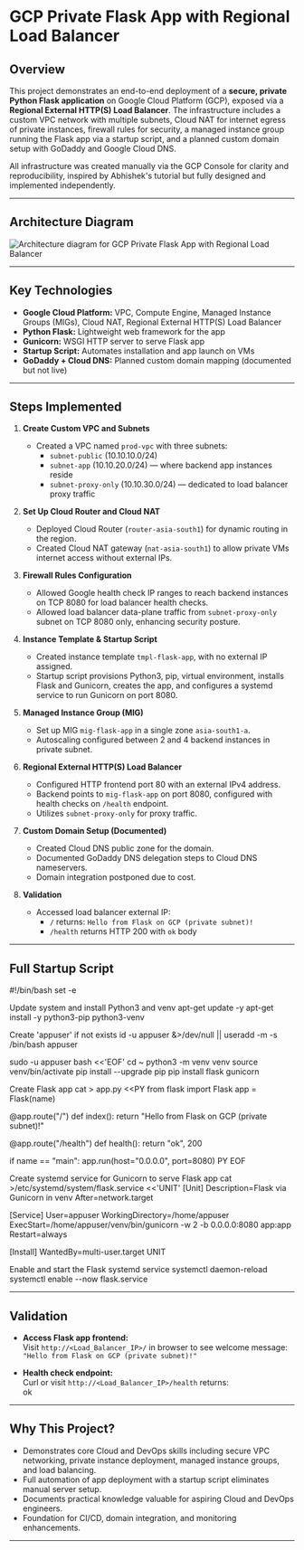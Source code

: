 # GCP Private Flask App with Regional Load Balancer

## Overview
This project demonstrates an end-to-end deployment of a **secure, private Python Flask application** on Google Cloud Platform (GCP), exposed via a **Regional External HTTP(S) Load Balancer**. The infrastructure includes a custom VPC network with multiple subnets, Cloud NAT for internet egress of private instances, firewall rules for security, a managed instance group running the Flask app via a startup script, and a planned custom domain setup with GoDaddy and Google Cloud DNS.

All infrastructure was created manually via the GCP Console for clarity and reproducibility, inspired by Abhishek's tutorial but fully designed and implemented independently.

---

## Architecture Diagram

![Architecture diagram for GCP Private Flask App with Regional Load Balancer](https://user-gen-media-assets.s3.amazonaws.com/gemini_images/eb8f2a04-17cb-4ae7-a7da-6feaf5cec447.png)

---

## Key Technologies

- **Google Cloud Platform:** VPC, Compute Engine, Managed Instance Groups (MIGs), Cloud NAT, Regional External HTTP(S) Load Balancer  
- **Python Flask:** Lightweight web framework for the app  
- **Gunicorn:** WSGI HTTP server to serve Flask app  
- **Startup Script:** Automates installation and app launch on VMs  
- **GoDaddy + Cloud DNS:** Planned custom domain mapping (documented but not live)  

---

## Steps Implemented

1. **Create Custom VPC and Subnets**  
   - Created a VPC named `prod-vpc` with three subnets:  
     - `subnet-public` (10.10.10.0/24)  
     - `subnet-app` (10.10.20.0/24) — where backend app instances reside  
     - `subnet-proxy-only` (10.10.30.0/24) — dedicated to load balancer proxy traffic  

2. **Set Up Cloud Router and Cloud NAT**  
   - Deployed Cloud Router (`router-asia-south1`) for dynamic routing in the region.  
   - Created Cloud NAT gateway (`nat-asia-south1`) to allow private VMs internet access without external IPs.  

3. **Firewall Rules Configuration**  
   - Allowed Google health check IP ranges to reach backend instances on TCP 8080 for load balancer health checks.  
   - Allowed load balancer data-plane traffic from `subnet-proxy-only` subnet on TCP 8080 only, enhancing security posture.  

4. **Instance Template & Startup Script**  
   - Created instance template `tmpl-flask-app`, with no external IP assigned.  
   - Startup script provisions Python3, pip, virtual environment, installs Flask and Gunicorn, creates the app, and configures a systemd service to run Gunicorn on port 8080.  

5. **Managed Instance Group (MIG)**  
   - Set up MIG `mig-flask-app` in a single zone `asia-south1-a`.  
   - Autoscaling configured between 2 and 4 backend instances in private subnet.  

6. **Regional External HTTP(S) Load Balancer**  
   - Configured HTTP frontend port 80 with an external IPv4 address.  
   - Backend points to `mig-flask-app` on port 8080, configured with health checks on `/health` endpoint.  
   - Utilizes `subnet-proxy-only` for proxy traffic.  

7. **Custom Domain Setup (Documented)**  
   - Created Cloud DNS public zone for the domain.  
   - Documented GoDaddy DNS delegation steps to Cloud DNS nameservers.  
   - Domain integration postponed due to cost.  

8. **Validation**  
   - Accessed load balancer external IP:  
     - `/` returns: `Hello from Flask on GCP (private subnet)!`  
     - `/health` returns HTTP 200 with `ok` body  

---

## Full Startup Script

#!/bin/bash
set -e

Update system and install Python3 and venv
apt-get update -y
apt-get install -y python3-pip python3-venv

Create 'appuser' if not exists
id -u appuser &>/dev/null || useradd -m -s /bin/bash appuser

sudo -u appuser bash <<'EOF'
cd ~
python3 -m venv venv
source venv/bin/activate
pip install --upgrade pip
pip install flask gunicorn

Create Flask app
cat > app.py <<PY
from flask import Flask
app = Flask(name)

@app.route("/")
def index():
return "Hello from Flask on GCP (private subnet)!"

@app.route("/health")
def health():
return "ok", 200

if name == "main":
app.run(host="0.0.0.0", port=8080)
PY
EOF

Create systemd service for Gunicorn to serve Flask app
cat >/etc/systemd/system/flask.service <<'UNIT'
[Unit]
Description=Flask via Gunicorn in venv
After=network.target

[Service]
User=appuser
WorkingDirectory=/home/appuser
ExecStart=/home/appuser/venv/bin/gunicorn -w 2 -b 0.0.0.0:8080 app:app
Restart=always

[Install]
WantedBy=multi-user.target
UNIT

Enable and start the Flask systemd service
systemctl daemon-reload
systemctl enable --now flask.service


---

## Validation

- **Access Flask app frontend:**  
  Visit `http://<Load_Balancer_IP>/` in browser to see welcome message:  
  `"Hello from Flask on GCP (private subnet)!"`

- **Health check endpoint:**  
  Curl or visit `http://<Load_Balancer_IP>/health` returns:  
ok


---

## Why This Project?

- Demonstrates core Cloud and DevOps skills including secure VPC networking, private instance deployment, managed instance groups, and load balancing.
- Full automation of app deployment with a startup script eliminates manual server setup.
- Documents practical knowledge valuable for aspiring Cloud and DevOps engineers.
- Foundation for CI/CD, domain integration, and monitoring enhancements.

---

